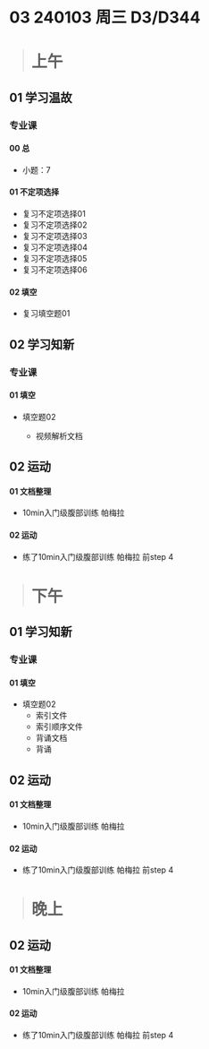 # 03 240103 周三 D3/D344



> # 上午



## 01 学习温故



### 专业课

#### 00 总

* 小题：7

#### 01 不定项选择

* 复习不定项选择01 
* 复习不定项选择02  
* 复习不定项选择03  
* 复习不定项选择04
* 复习不定项选择05
* 复习不定项选择06

#### 02 填空

* 复习填空题01



## 02 学习知新



### 专业课

#### 01 填空

* 填空题02 

  * 视频解析文档
  
    



## 02 运动

#### 01 文档整理

* 10min入门级腹部训练 帕梅拉

#### 02 运动

* 练了10min入门级腹部训练 帕梅拉 前step 4



> # 下午



## 01 学习知新

### 专业课

#### 01 填空

* 填空题02
  * 索引文件
  * 索引顺序文件
  * 背诵文档
  * 背诵




## 02 运动

#### 01 文档整理

* 10min入门级腹部训练 帕梅拉

#### 02 运动

* 练了10min入门级腹部训练 帕梅拉 前step 4





> # 晚上





## 02 运动

#### 01 文档整理

* 10min入门级腹部训练 帕梅拉

#### 02 运动

* 练了10min入门级腹部训练 帕梅拉 前step 4
